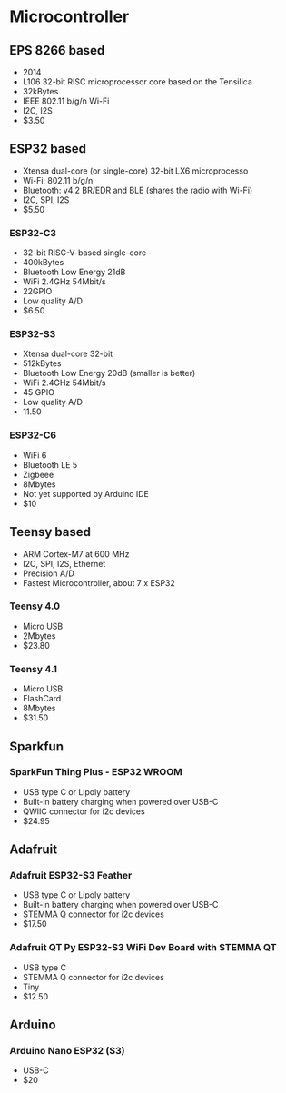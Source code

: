 # Microcontroller

## EPS 8266 based
- 2014
- L106 32-bit RISC microprocessor core based on the Tensilica
- 32kBytes
- IEEE 802.11 b/g/n Wi-Fi
- I2C, I2S
- $3.50

## ESP32 based
- Xtensa dual-core (or single-core) 32-bit LX6 microprocesso
- Wi-Fi: 802.11 b/g/n
- Bluetooth: v4.2 BR/EDR and BLE (shares the radio with Wi-Fi)
- I2C, SPI, I2S
- $5.50
  
### ESP32-C3
- 32-bit RISC-V-based single-core
- 400kBytes
- Bluetooth Low Energy 21dB
- WiFi 2.4GHz 54Mbit/s
- 22GPIO
- Low quality A/D
- $6.50
  
### ESP32-S3
- Xtensa dual-core 32-bit 
- 512kBytes
- Bluetooth Low Energy 20dB (smaller is better)
- WiFi 2.4GHz 54Mbit/s
- 45 GPIO
- Low quality A/D
- 11.50
  
### ESP32-C6
- WiFi 6
- Bluetooth LE 5
- Zigbeee
- 8Mbytes
- Not yet supported by Arduino IDE
- $10
  
## Teensy based
- ARM Cortex-M7 at 600 MHz
- I2C, SPI, I2S, Ethernet
- Precision A/D
- Fastest Microcontroller, about 7 x ESP32

### Teensy 4.0
- Micro USB
- 2Mbytes
- $23.80

### Teensy 4.1
- Micro USB
- FlashCard
- 8Mbytes
- $31.50

## Sparkfun

### SparkFun Thing Plus - ESP32 WROOM
- USB type C or Lipoly battery
- Built-in battery charging when powered over USB-C
- QWIIC connector for i2c devices
- $24.95

## Adafruit

### Adafruit ESP32-S3 Feather
- USB type C or Lipoly battery
- Built-in battery charging when powered over USB-C
- STEMMA Q connector for i2c devices
- $17.50

### Adafruit QT Py ESP32-S3 WiFi Dev Board with STEMMA QT
- USB type C
- STEMMA Q connector for i2c devices
- Tiny
- $12.50

## Arduino

### Arduino Nano ESP32 (S3)
- USB-C
- $20
